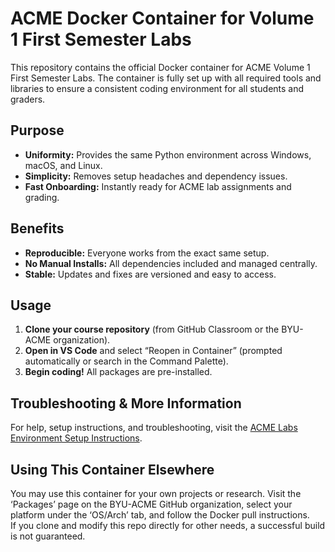 # ACME Docker Container for Volume 1 First Semester Labs

This repository contains the official Docker container for ACME Volume 1 First Semester Labs. The container is fully set up with all required tools and libraries to ensure a consistent coding environment for all students and graders.

## Purpose

- **Uniformity:** Provides the same Python environment across Windows, macOS, and Linux.
- **Simplicity:** Removes setup headaches and dependency issues.
- **Fast Onboarding:** Instantly ready for ACME lab assignments and grading.

## Benefits

- **Reproducible:** Everyone works from the exact same setup.
- **No Manual Installs:** All dependencies included and managed centrally.
- **Stable:** Updates and fixes are versioned and easy to access.

## Usage

1. **Clone your course repository** (from GitHub Classroom or the BYU-ACME organization).
2. **Open in VS Code** and select “Reopen in Container” (prompted automatically or search in the Command Palette).
3. **Begin coding!** All packages are pre-installed.

## Troubleshooting & More Information

For help, setup instructions, and troubleshooting, visit the [ACME Labs Environment Setup Instructions](https://labs.acme.byu.edu/EnvironmentSetup/DockerSetup/DockerSetup.html).

## Using This Container Elsewhere

You may use this container for your own projects or research. Visit the ‘Packages’ page on the BYU-ACME GitHub organization, select your platform under the ‘OS/Arch’ tab, and follow the Docker pull instructions.  
If you clone and modify this repo directly for other needs, a successful build is not guaranteed.

